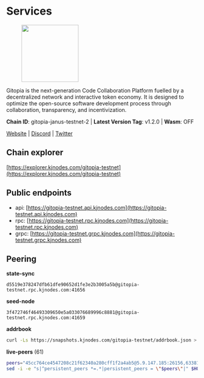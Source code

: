 # Services

<figure><img src="https://raw.githubusercontent.com/kj89/testnet_manuals/main/pingpub/logos/gitopia.png" width="150" alt=""><figcaption></figcaption></figure>

Gitopia is the next-generation Code Collaboration Platform fuelled by  a decentralized network and interactive token economy. It is designed  to optimize the open-source software development process through  collaboration, transparency, and incentivization.

**Chain ID**: gitopia-janus-testnet-2 | **Latest Version Tag**: v1.2.0 | **Wasm**: OFF

[Website](https://gitopia.com/) | [Discord](https://discord.gg/hFTXCGNYDZ) | [Twitter](https://twitter.com/gitopiaDAO)




## Chain explorer
[https://explorer.kjnodes.com/gitopia-testnet](https://explorer.kjnodes.com/gitopia-testnet)

## Public endpoints

* api: [https://gitopia-testnet.api.kjnodes.com](https://gitopia-testnet.api.kjnodes.com)
* rpc: [https://gitopia-testnet.rpc.kjnodes.com](https://gitopia-testnet.rpc.kjnodes.com)
* grpc: [https://gitopia-testnet.grpc.kjnodes.com](https://gitopia-testnet.grpc.kjnodes.com)

## Peering

**state-sync**

```text
d5519e378247dfb61dfe90652d1fe3e2b3005a5b@gitopia-testnet.rpc.kjnodes.com:41656
```

**seed-node**

```text
3f472746f46493309650e5a033076689996c8881@gitopia-testnet.rpc.kjnodes.com:41659
```

**addrbook**
```bash
curl -Ls https://snapshots.kjnodes.com/gitopia-testnet/addrbook.json > $HOME/.gitopia/config/addrbook.json
```

**live-peers** (61)
```bash
peers="45cc764ce4547208c21f62340a280cff1f2a4ab5@5.9.147.185:26156,63381c5528ed8ca93f9ba31008a9630d21b29a97@142.132.152.46:46656,6eaed2ae1e4fdab63a492c55e7f465e0043b5b92@173.249.48.234:26656,4210af79e9137b8647174c003b6b329caaa8e3da@95.217.85.254:15609,eccdf1d5bf33bc1733838562b4d4a4a45869c3a8@135.181.183.93:41656,ad33cf22f96e43448798686ed0f7428b8fdacf5b@5.161.90.174:656,615b82e2721e06770a71ac3a0328d0e4f0eea0de@81.0.246.222:656,61c85d47e1dd86d5a5849450b849078d4d13184b@85.239.244.123:26656,d5519e378247dfb61dfe90652d1fe3e2b3005a5b@65.109.68.190:41656,399d4e19186577b04c23296c4f7ecc53e61080cb@34.142.156.29:26656,8d45cada398e1035e220857a84021fabfa723248@2.58.82.21:26656,ad7f18fc2b6f28e9c10e888a623f45639f670a4b@159.223.199.25:41656,95fbdc6d62be17db6688222b15b57d3e795ed07a@167.86.84.102:656,9bb344d83fc1fafc4bce6b8e4a95b82f37ac4f31@82.208.20.136:26656,ae5d5b47ea732ff509114f405967f61eb3d86ac6@75.119.146.171:656,8f4c2887e46edc200a95afeaa87cb63bdddd26e2@185.239.208.131:656,a52d22191c38d7406f7b7bd8b3969f35d7c31c8b@146.190.62.4:26656,37677351ed74a5ced46a99217d19e30d5bcacc1d@5.75.147.138:26656,66f94651fb02f277c90c605a38df549d3c0a9269@75.119.151.217:26656,4cd60a4dd4211d38d948a86a614f1fd8d3d274eb@75.119.153.139:656,4e0e57bcac8aa2bc3188d5b7845eeee61a61f3f0@194.163.170.165:26656,b6651c7b043ef4bdccd7906b0f06de2bbdfe8a60@193.46.243.75:26656,a8591524ebded3132f423771c0d91b77bdffad44@82.208.22.16:26656,2563f9668a456da394e5347a3256d1130fbce80e@154.12.235.232:26656,5c2a752c9b1952dbed075c56c600c3a79b58c395@195.3.220.140:27036,ea53a3f77fe373f47be4e77fd5f9ff526dfaec33@51.79.143.46:41656,0d9ac8fe7f638dab077fcc448061685f168c0600@146.190.57.222:26656,e88708f6bda2af195f0ec48b9868e588ead964fb@144.91.82.239:26656,f97115243c6291081b546e8d59f51e5ecede4168@149.102.155.225:26656,5c58d5c43b0a93a28da0cd528af7921567a43921@146.190.34.12:41656,12f6b84a23b054a6591c647c2a4456c40af65cce@5.9.147.22:24656,38f4e436b28b05850fa9b67cadf0700123cec094@45.10.154.166:26656,6e987a87e4f62723e44d0a2f5ecd0c117fb1421a@128.72.11.233:23656,730983044bcc3f8e688bc2436da8a171fd843922@154.12.243.189:656,e511a5b55979b7d630f016e2b15b513690fd3e33@185.239.209.124:656,292c099fc654a1331d3b62a1b939f867b62ef434@45.85.147.242:656,c820e754c56b5455d64ab7685730c44a936d0833@154.38.165.129:26656,53b421af01f3260e949d6a9c2dc09e3b1dbf9fb6@109.205.181.30:41656,5c2c2b27e1824097d4f5dc7a581a8d615923e76f@185.252.235.110:41656,fea7c372588898f7ea3a04373c52a30712b3c279@185.239.209.56:656,8e9c65f65157cd5540e94335ae068c4040cf9b3b@83.171.249.165:656,93c4c73375b5f52020e7e7bd3f901ee28f07e6b7@109.123.243.66:41656,03073657e8bc5bcf71e7fd8df281ab8dcbc8821a@45.151.122.130:656,481189b7e246f6c824a969482446c49abbfe76b8@161.97.172.147:26656,2236a75a7557d8633d06ac6f036c1b47c1fd1598@149.102.158.166:41656,6871aeacd353d66c38b1ebbf3b1ad244fa05e32b@167.86.84.125:26656,2f0484f05aa2d58d91aa21ea7cb9ce81c2e207ea@85.239.240.187:26656,a01190017638bdd910691cb2c8b6229ef8db86ef@82.208.21.100:26656,0eb70bf5e2403694109f9bba184570074c2dfdd5@38.242.235.255:26656,4ed110a5b1ebad62d1e92e8cdabfc9160e2ca4db@65.109.92.148:46656,374da78901e59810277fc35482bce6e30953f488@80.79.6.155:41656,98bdfc67810bf7ac8f5c45b2c677b4bf199eb42e@185.193.67.65:41656,37c3d29df83da59e5a258d413e2f89365ab05711@85.239.243.12:656,926b47f8d786e544ec3a9200c61b5b04729a9d57@199.175.98.127:41656,9050cb71ad5207b254062a6de7092967f9e66bfd@65.109.138.229:26656,c14575ac7dc6c9134c13929fc210efee2bf40199@34.143.188.67:26656,e79532749fb5dd95366f4568a7b2430d0e316fb5@84.46.255.163:26656,3b7845f8c8361c2f2de742473cd891c6e8cdeabf@83.171.249.159:656,e711b6631c3e5bb2f6c389cbc5d422912b05316b@213.239.216.252:25256,df5c15eeaeecb2116ab947e10c065353d762f5ad@185.163.124.151:41656,ade4d8bc8cbe014af6ebdf3cb7b1e9ad36f412c0@176.9.82.221:11356"
sed -i -e "s|^persistent_peers *=.*|persistent_peers = \"$peers\"|" $HOME/.gitopia/config/config.toml
```
